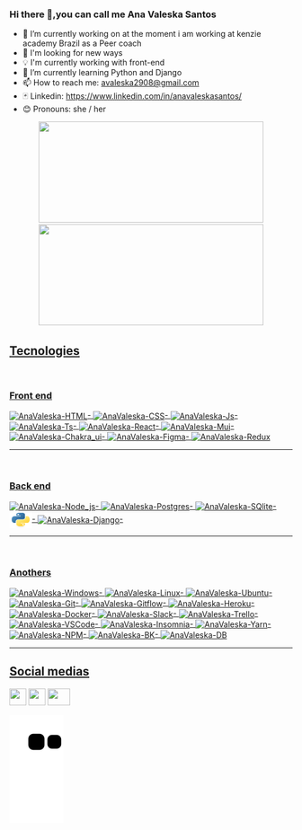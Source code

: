 ### Hi there 🖖,you can call me Ana Valeska Santos
- 🔭 I’m currently working on at the moment i am working at kenzie academy Brazil as a Peer coach
- 🚞 I'm looking for new ways
- 💡 I'm currently working with front-end
- 🌱 I’m currently learning Python and Django
- 📫 How to reach me: avaleska2908@gmail.com
- 🃏 Linkedin: https://www.linkedin.com/in/anavaleskasantos/
- 😊 Pronouns: she / her
<div align="center">
  <a href="https://github.com/anavaleska2908">
  <img height="180em" width="400em" src="https://github-readme-stats.vercel.app/api?username=anavaleska2908&show_icons=true&theme=tokyonight&include_all_commits=true&count_private=true"/>
  <img height="180em" width="400em" src="https://github-readme-stats.vercel.app/api/top-langs/?username=anavaleska2908&layout=compact&langs_count=7&theme=tokyonight"/>
</div>
  <h2>Tecnologies</h2>
<div style="display: inline_block"><br>
  <h3>Front end</h3>
  <img align="center" alt="AnaValeska-HTML" height="30" width="40" src="https://cdn.jsdelivr.net/gh/devicons/devicon/icons/html5/html5-original.svg">-
  <img align="center" alt="AnaValeska-CSS" height="30" width="40" src="https://cdn.jsdelivr.net/gh/devicons/devicon/icons/css3/css3-original.svg">-
  <img align="center" alt="AnaValeska-Js" height="30" width="40" src="https://cdn.jsdelivr.net/gh/devicons/devicon/icons/javascript/javascript-original.svg">-
  <img align="center" alt="AnaValeska-Ts" height="30" width="40" src="https://cdn.jsdelivr.net/gh/devicons/devicon/icons/typescript/typescript-original.svg">-
  <img align="center" alt="AnaValeska-React" height="30" width="40" src="https://cdn.jsdelivr.net/gh/devicons/devicon/icons/react/react-original.svg">-
  <img align="center" alt="AnaValeska-Mui" height="30" width="40" src="https://cdn.jsdelivr.net/gh/devicons/devicon/icons/materialui/materialui-original.svg">-
  <img align="center" alt="AnaValeska-Chakra_ui" height="40" width="40" src="https://img.icons8.com/color/452/chakra-ui.png">-
  <img align="center" alt="AnaValeska-Figma" height="30" width="40" src="https://cdn.jsdelivr.net/gh/devicons/devicon/icons/figma/figma-original.svg">-
  <img align="center" alt="AnaValeska-Redux" height="30" width="40" src="https://cdn.jsdelivr.net/gh/devicons/devicon/icons/redux/redux-original.svg">
</div>
 <hr>
<div style="display: inline_block"><br>
  <h3>Back end</h3>
  <img align="center" alt="AnaValeska-Node_js" height="30" width="40" src="https://cdn.jsdelivr.net/gh/devicons/devicon/icons/nodejs/nodejs-original.svg">-
  <img align="center" alt="AnaValeska-Postgres" height="30" width="40" src="https://cdn.jsdelivr.net/gh/devicons/devicon/icons/postgresql/postgresql-plain.svg">-
  <img align="center" alt="AnaValeska-SQlite" height="30" width="40" src="https://cdn.jsdelivr.net/gh/devicons/devicon/icons/sqlite/sqlite-original.svg">-  
  <img align="center" alt="AnaValeska-Python" height="30" width="40" src="https://raw.githubusercontent.com/devicons/devicon/master/icons/python/python-original.svg">-
  <img align="center" alt="AnaValeska-Django" height="30" width="40" src="https://cdn.jsdelivr.net/gh/devicons/devicon/icons/django/django-plain.svg">-
</div>
<hr>
<div style="display: inline_block"><br>
  <h3>Anothers</h3>
  <img align="center" alt="AnaValeska-Windows" height="40" width="40" src="https://cdn.jsdelivr.net/gh/devicons/devicon/icons/windows8/windows8-original.svg">-
  <img align="center" alt="AnaValeska-Linux" height="30" width="40" src="https://cdn.jsdelivr.net/gh/devicons/devicon/icons/linux/linux-original.svg">-
  <img align="center" alt="AnaValeska-Ubuntu" height="30" width="40" src="https://cdn.jsdelivr.net/gh/devicons/devicon/icons/ubuntu/ubuntu-plain.svg">-
  <img align="center" alt="AnaValeska-Git" height="30" width="40" src="https://cdn.jsdelivr.net/gh/devicons/devicon/icons/git/git-original.svg">-
  <img align="center" alt="AnaValeska-Gitflow" height="30" width="40" src="https://cdn.jsdelivr.net/gh/devicons/devicon/icons/github/github-original.svg">-
  <img align="center" alt="AnaValeska-Heroku" height="30" width="40" src="https://cdn.jsdelivr.net/gh/devicons/devicon/icons/heroku/heroku-original.svg">-
  <img align="center" alt="AnaValeska-Docker" height="30" width="40" src="https://cdn.jsdelivr.net/gh/devicons/devicon/icons/docker/docker-plain-wordmark.svg">-
  <img align="center" alt="AnaValeska-Slack" height="30" width="40" src="https://cdn.jsdelivr.net/gh/devicons/devicon/icons/slack/slack-original.svg">-
  <img align="center" alt="AnaValeska-Trello" height="30" width="40" src="https://cdn.jsdelivr.net/gh/devicons/devicon/icons/trello/trello-plain.svg">-
  <img align="center" alt="AnaValeska-VSCode" height="30" width="40" src="https://cdn.jsdelivr.net/gh/devicons/devicon/icons/visualstudio/visualstudio-plain.svg">-
  <img align="center" alt="AnaValeska-Insomnia" height="40" width="40" src="https://icons.iconarchive.com/icons/papirus-team/papirus-apps/128/insomnia-icon.png">-
  <img align="center" alt="AnaValeska-Yarn" height="30" width="40" src="https://cdn.jsdelivr.net/gh/devicons/devicon/icons/yarn/yarn-original.svg">-
  <img align="center" alt="AnaValeska-NPM" height="30" width="40" src="https://cdn.jsdelivr.net/gh/devicons/devicon/icons/npm/npm-original-wordmark.svg">-
  <img align="center" alt="AnaValeska-BK" height="35" width="35" src="https://www.beekeeperstudio.io/static/press-kit/bk-logo-icon-lightbg.svg">-
  <img align="center" alt="AnaValeska-DB" height="40" width="40" src="https://dbeaver.com/img/dbeaver-head.png">
</div>
<hr>
<h2>Social medias</h2>
<div>
  <a href="https://www.instagram.com/anavaleskasantos/" target="_blank"><img height="30" width="30" src="https://cdn-icons-png.flaticon.com/512/174/174855.png" target="_blank"></a>
  <a href = "mailto:avaleska2908@gmail.com"><img height="30" width="30" src="https://cdn-icons-png.flaticon.com/512/5968/5968534.png" target="_blank"></a>
  <a href="https://www.linkedin.com/in/anavaleskasantos/" target="_blank"><img height="30" width="40" src="https://cdn.jsdelivr.net/gh/devicons/devicon/icons/linkedin/linkedin-original.svg" target="_blank"></a>
  
  ![Snake animation](https://github.com/anavaleska2908/anavaleska2908/blob/output/github-contribution-grid-snake.svg)
</div>
